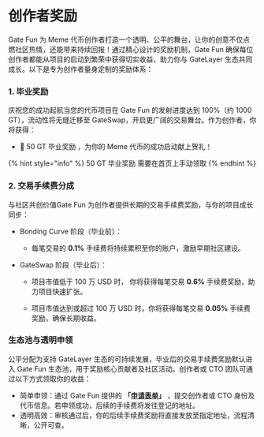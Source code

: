 # 创作者奖励

Gate Fun 为 Meme 代币创作者打造一个透明、公平的舞台，让你的创意不仅点燃社区热情，还能带来持续回报！通过精心设计的奖励机制，Gate Fun 确保每位创作者都能从项目的启动到繁荣中获得切实收益，助力你与 GateLayer 生态共同成长。以下是专为创作者量身定制的奖励体系：

### 1. 毕业奖励



庆祝您的成功起航当您的代币项目在 Gate Fun 的发射进度达到 100%（约 1000 GT），流动性将无缝迁移至 GateSwap，开启更广阔的交易舞台。作为创作者，你将获得：



* 🎁 50 GT 毕业奖励 ，为你的 Meme 代币的成功启动献上贺礼！

{% hint style="info" %}
50 GT 毕业奖励 需要在首页上手动领取
{% endhint %}



### 2. 交易手续费分成



与社区共创价值Gate Fun 为创作者提供长期的交易手续费奖励，与你的项目成长同步：



*   Bonding Curve 阶段（毕业前）：

    * 每笔交易的 **0.1%** 手续费将持续累积至你的账户，激励早期社区建设。


*   GateSwap 阶段（毕业后）：

    * 项目市值低于 100 万 USD 时， 你将获得每笔交易 **0.6%** 手续费奖励，助力项目快速扩张。



    * 项目市值达到或超过 100 万 USD 时，你将获得每笔交易 **0.05%** 手续费奖励，确保长期收益。



### 生态池与透明申领



公平分配为支持 GateLayer 生态的可持续发展，毕业后的交易手续费奖励默认进入 Gate Fun 生态池，用于奖励核心贡献者及社区活动。创作者或 CTO 团队可通过以下方式领取你的收益：

* 简单申领：通过 Gate Fun 提供的 **「**[**申请表单**](https://docs.google.com/forms/d/e/1FAIpQLSdeSu8Bo3amonra4QjNRIRBn_7OBsnX3luocqPdQ8kz4GBMow/viewform?usp=sharing\&ouid=116455810822896001332)**」** ，提交创作者或 CTO 身份及代币信息。若申领成功，后续的手续费将发往登记的地址。
* 透明高效：审核通过后，你的后续手续费奖励将直接发放至指定地址，流程清晰，公开可查。
